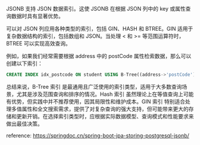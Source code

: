 JSONB 支持 JSON 数据索引。这使 JSONB 在根据 JSON 列中的 key 或属性查询数据时具有显著优势。

可以对 JSON 列应用各种类型的索引，包括 GIN、HASH 和 BTREE。GIN 适用于复杂数据结构的索引，包括数组和 JSON。当处理 < 和 >= 等范围运算符时，BTREE 可以实现高效查询。

例如，如果我们经常需要根据 address 中的 postCode 属性检索数据，那么可以创建以下索引：

```sql
CREATE INDEX idx_postcode ON student USING B-Tree((address->'postCode'));
```


总结来说，B-Tree 索引 是最通用且广泛使用的索引类型，适用于大多数查询场景，尤其是涉及范围查询和排序的情况。Hash 索引 虽然理论上在等值查询上可能有优势，但实践中并不推荐使用，因其局限性和维护成本。GIN 索引 特别适合处理多值属性和全文搜索需求，提供了对复杂查询的强大支持，但可能带来更大的存储和更新开销。在选择索引类型时，应根据实际数据模型、查询模式和性能要求来做出最佳决策。

reference: https://springdoc.cn/spring-boot-jpa-storing-postgresql-jsonb/